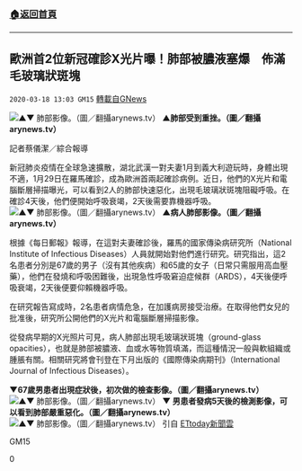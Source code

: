 ###  [:house:返回首頁](https://github.com/ourhimalayas/txt)
---

## 歐洲首2位新冠確診X光片曝！肺部被膿液塞爆　佈滿毛玻璃狀斑塊
`2020-03-18 13:03 GM15` [轉載自GNews](https://gnews.org/zh-hant/144503/)

![▲▼ 肺部影像。（圖／翻攝arynews.tv）](https://cdn2.ettoday.net/images/4763/4763705.jpg)
▲**肺部受到重挫。（圖／翻攝arynews.tv）**

記者蔡儀潔／綜合報導

新冠肺炎疫情在全球急速擴散，湖北武漢一對夫妻1月到義大利遊玩時，身體出現不適，1月29日在羅馬確診，成為歐洲首兩起確診病例。近日，他們的X光片和電腦斷層掃描曝光，可以看到2人的肺部快速惡化，出現毛玻璃狀斑塊阻礙呼吸。在確診4天後，他們便開始呼吸衰竭，2天後需要靠機器呼吸。
![▲▼ 肺部影像。（圖／翻攝arynews.tv）](https://cdn2.ettoday.net/images/4763/4763706.jpg)
**▲病人肺部影像。（圖／翻攝arynews.tv）**

根據《每日郵報》報導，在這對夫妻確診後，羅馬的國家傳染病研究所（National Institute of Infectious Diseases）人員就開始對他們進行研究。研究指出，這2名患者分別是67歲的男子（沒有其他疾病）和65歲的女子（日常只需服用高血壓藥），他們在發燒和呼吸困難後，出現急性呼吸窘迫症候群（ARDS），4天後便呼吸衰竭，2天後便要仰賴機器呼吸。

在研究報告寫成時，2名患者病情危急，在加護病房接受治療。在取得他們女兒的批准後，研究所公開他們的X光片和電腦斷層掃描影像。

從發病早期的X光照片可見，病人肺部出現毛玻璃狀斑塊（ground-glass opacities），也就是肺部被膿液、血或水等物質填滿，而這種情況一般與軟組織或腫脹有關。相關研究將會刊登在下月出版的《國際傳染病期刊》（International Journal of Infectious Diseases）。

**▼67歲男患者出現症狀後，初次做的檢查影像。（圖／翻攝arynews.tv）**
![▲▼ 肺部影像。（圖／翻攝arynews.tv）](https://cdn2.ettoday.net/images/4763/4763707.jpg)
**▼ 男患者發病5天後的檢測影像，可以看到肺部嚴重惡化。（圖／翻攝arynews.tv）**
![▲▼ 肺部影像。（圖／翻攝arynews.tv）](https://cdn2.ettoday.net/images/4763/4763708.jpg)
引自 [ETtoday新聞雲](https://www.ettoday.net/news/20200318/1670096.htm)

GM15

0
